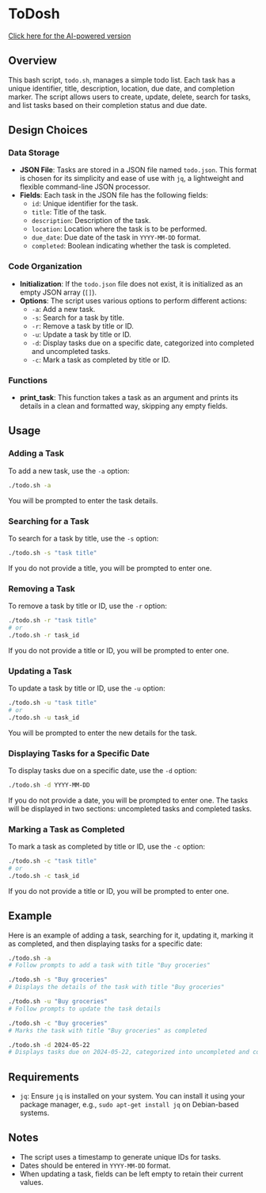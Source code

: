 # ToDosh

[Click here for the AI-powered version](todo_ai.md)


## Overview

This bash script, `todo.sh`, manages a simple todo list. Each task has a unique identifier, title, description, location, due date, and completion marker. The script allows users to create, update, delete, search for tasks, and list tasks based on their completion status and due date.

## Design Choices

### Data Storage

- **JSON File**: Tasks are stored in a JSON file named `todo.json`. This format is chosen for its simplicity and ease of use with `jq`, a lightweight and flexible command-line JSON processor.
- **Fields**: Each task in the JSON file has the following fields:
  - `id`: Unique identifier for the task.
  - `title`: Title of the task.
  - `description`: Description of the task.
  - `location`: Location where the task is to be performed.
  - `due_date`: Due date of the task in `YYYY-MM-DD` format.
  - `completed`: Boolean indicating whether the task is completed.

### Code Organization

- **Initialization**: If the `todo.json` file does not exist, it is initialized as an empty JSON array (`[]`).
- **Options**: The script uses various options to perform different actions:
  - `-a`: Add a new task.
  - `-s`: Search for a task by title.
  - `-r`: Remove a task by title or ID.
  - `-u`: Update a task by title or ID.
  - `-d`: Display tasks due on a specific date, categorized into completed and uncompleted tasks.
  - `-c`: Mark a task as completed by title or ID.

### Functions

- **print_task**: This function takes a task as an argument and prints its details in a clean and formatted way, skipping any empty fields.

## Usage

### Adding a Task

To add a new task, use the `-a` option:

```bash
./todo.sh -a
```

You will be prompted to enter the task details.

### Searching for a Task

To search for a task by title, use the `-s` option:

```bash
./todo.sh -s "task title"
```

If you do not provide a title, you will be prompted to enter one.

### Removing a Task

To remove a task by title or ID, use the `-r` option:

```bash
./todo.sh -r "task title"
# or
./todo.sh -r task_id
```

If you do not provide a title or ID, you will be prompted to enter one.

### Updating a Task

To update a task by title or ID, use the `-u` option:

```bash
./todo.sh -u "task title"
# or
./todo.sh -u task_id
```

You will be prompted to enter the new details for the task.

### Displaying Tasks for a Specific Date

To display tasks due on a specific date, use the `-d` option:

```bash
./todo.sh -d YYYY-MM-DD
```

If you do not provide a date, you will be prompted to enter one. The tasks will be displayed in two sections: uncompleted tasks and completed tasks.

### Marking a Task as Completed

To mark a task as completed by title or ID, use the `-c` option:

```bash
./todo.sh -c "task title"
# or
./todo.sh -c task_id
```

If you do not provide a title or ID, you will be prompted to enter one.

## Example

Here is an example of adding a task, searching for it, updating it, marking it as completed, and then displaying tasks for a specific date:

```bash
./todo.sh -a
# Follow prompts to add a task with title "Buy groceries"

./todo.sh -s "Buy groceries"
# Displays the details of the task with title "Buy groceries"

./todo.sh -u "Buy groceries"
# Follow prompts to update the task details

./todo.sh -c "Buy groceries"
# Marks the task with title "Buy groceries" as completed

./todo.sh -d 2024-05-22
# Displays tasks due on 2024-05-22, categorized into uncompleted and completed tasks
```

## Requirements

- `jq`: Ensure `jq` is installed on your system. You can install it using your package manager, e.g., `sudo apt-get install jq` on Debian-based systems.

## Notes

- The script uses a timestamp to generate unique IDs for tasks.
- Dates should be entered in `YYYY-MM-DD` format.
- When updating a task, fields can be left empty to retain their current values.

